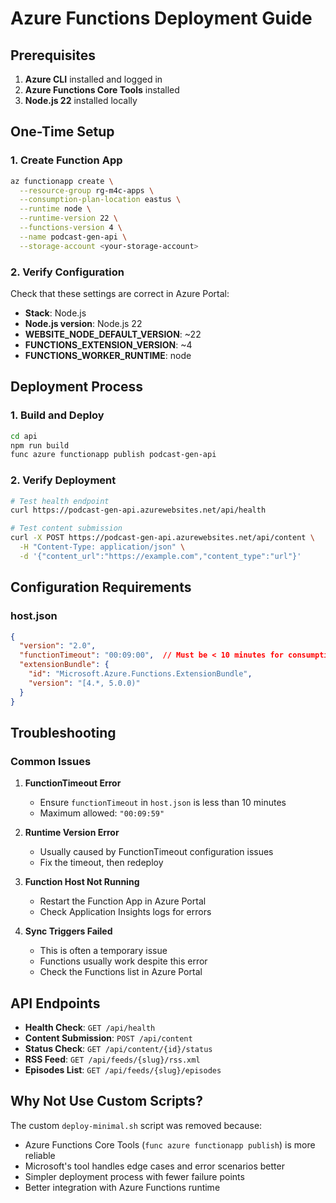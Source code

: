 # Azure Functions Deployment Guide

## Prerequisites

1. **Azure CLI** installed and logged in
2. **Azure Functions Core Tools** installed
3. **Node.js 22** installed locally

## One-Time Setup

### 1. Create Function App
```bash
az functionapp create \
  --resource-group rg-m4c-apps \
  --consumption-plan-location eastus \
  --runtime node \
  --runtime-version 22 \
  --functions-version 4 \
  --name podcast-gen-api \
  --storage-account <your-storage-account>
```

### 2. Verify Configuration
Check that these settings are correct in Azure Portal:
- **Stack**: Node.js
- **Node.js version**: Node.js 22
- **WEBSITE_NODE_DEFAULT_VERSION**: ~22
- **FUNCTIONS_EXTENSION_VERSION**: ~4
- **FUNCTIONS_WORKER_RUNTIME**: node

## Deployment Process

### 1. Build and Deploy
```bash
cd api
npm run build
func azure functionapp publish podcast-gen-api
```

### 2. Verify Deployment
```bash
# Test health endpoint
curl https://podcast-gen-api.azurewebsites.net/api/health

# Test content submission
curl -X POST https://podcast-gen-api.azurewebsites.net/api/content \
  -H "Content-Type: application/json" \
  -d '{"content_url":"https://example.com","content_type":"url"}'
```

## Configuration Requirements

### host.json
```json
{
  "version": "2.0",
  "functionTimeout": "00:09:00",  // Must be < 10 minutes for consumption plan
  "extensionBundle": {
    "id": "Microsoft.Azure.Functions.ExtensionBundle",
    "version": "[4.*, 5.0.0)"
  }
}
```

## Troubleshooting

### Common Issues

1. **FunctionTimeout Error**
   - Ensure `functionTimeout` in `host.json` is less than 10 minutes
   - Maximum allowed: `"00:09:59"`

2. **Runtime Version Error**
   - Usually caused by FunctionTimeout configuration issues
   - Fix the timeout, then redeploy

3. **Function Host Not Running**
   - Restart the Function App in Azure Portal
   - Check Application Insights logs for errors

4. **Sync Triggers Failed**
   - This is often a temporary issue
   - Functions usually work despite this error
   - Check the Functions list in Azure Portal

## API Endpoints

- **Health Check**: `GET /api/health`
- **Content Submission**: `POST /api/content`
- **Status Check**: `GET /api/content/{id}/status`
- **RSS Feed**: `GET /api/feeds/{slug}/rss.xml`
- **Episodes List**: `GET /api/feeds/{slug}/episodes`

## Why Not Use Custom Scripts?

The custom `deploy-minimal.sh` script was removed because:
- Azure Functions Core Tools (`func azure functionapp publish`) is more reliable
- Microsoft's tool handles edge cases and error scenarios better
- Simpler deployment process with fewer failure points
- Better integration with Azure Functions runtime





